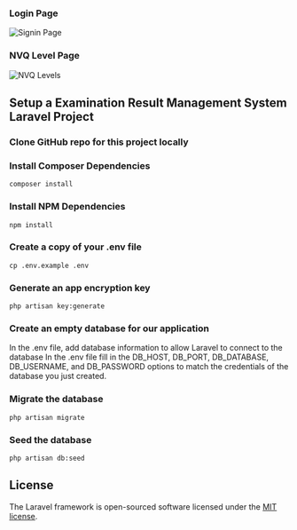### Login Page
![Signin Page](https://1.bp.blogspot.com/-g-95wmvU7ac/XqLfls8-REI/AAAAAAAAThg/_U8oSPVZMKEgls8NN16oq55PzqraWD0-ACLcBGAsYHQ/s640/signin.PNG)

### NVQ Level Page
![NVQ Levels](https://1.bp.blogspot.com/-BNdN31H6PMg/XqLgRxi3ITI/AAAAAAAATho/U22qMfxYtdM8NKUeftfpf25AkKquqw5uACLcBGAsYHQ/s1600/nvq.PNG)

## Setup a Examination Result Management System Laravel Project 
### Clone GitHub repo for this project locally

### Install Composer Dependencies
`composer install`

### Install NPM Dependencies
`npm install`

### Create a copy of your .env file
`cp .env.example .env`

### Generate an app encryption key
`php artisan key:generate`

### Create an empty database for our application
In the .env file, add database information to allow Laravel to connect to the database
In the .env file fill in the DB_HOST, DB_PORT, DB_DATABASE, DB_USERNAME, and DB_PASSWORD options to match the credentials of the database you just created.

### Migrate the database
`php artisan migrate`

### Seed the database
`php artisan db:seed`


## License

The Laravel framework is open-sourced software licensed under the [MIT license](https://opensource.org/licenses/MIT).
